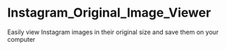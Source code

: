 # Instagram_Original_Image_Viewer
Easily view Instagram images in their original size and save them on your computer

